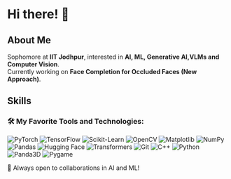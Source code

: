 # Hi there! 👋

## About Me
Sophomore at **IIT Jodhpur**, interested in **AI, ML, Generative AI,VLMs and Computer Vision**.  
Currently working on **Face Completion for Occluded Faces (New Approach)**.  

## Skills

### 🛠 My Favorite Tools and Technologies:

![PyTorch](https://img.shields.io/badge/-PyTorch-FE4C00?style=flat&logo=pytorch&logoColor=white) 
![TensorFlow](https://img.shields.io/badge/-TensorFlow-FF6F00?style=flat&logo=tensorflow&logoColor=white) 
![Scikit-Learn](https://img.shields.io/badge/-Scikit--Learn-F7931E?style=flat&logo=scikitlearn&logoColor=white) 
![OpenCV](https://img.shields.io/badge/-OpenCV-5C3EE8?style=flat&logo=opencv&logoColor=white) 
![Matplotlib](https://img.shields.io/badge/-Matplotlib-11557C?style=flat&logo=python&logoColor=white) 
![NumPy](https://img.shields.io/badge/-NumPy-013243?style=flat&logo=numpy&logoColor=white) 
![Pandas](https://img.shields.io/badge/-Pandas-150458?style=flat&logo=pandas&logoColor=white) 
![Hugging Face](https://img.shields.io/badge/-Hugging%20Face-FFCC00?style=flat&logo=huggingface&logoColor=black) 
![Transformers](https://img.shields.io/badge/-Transformers-0052CC?style=flat&logo=github&logoColor=white) 
![Git](https://img.shields.io/badge/-Git-F05032?style=flat&logo=git&logoColor=white) 
![C++](https://img.shields.io/badge/-C++-00599C?style=flat&logo=c%2B%2B&logoColor=white) 
![Python](https://img.shields.io/badge/-Python-3776AB?style=flat&logo=python&logoColor=white) 
![Panda3D](https://img.shields.io/badge/-Panda3D-004C99?style=flat) 
![Pygame](https://img.shields.io/badge/-Pygame-34A853?style=flat) 

🚀 Always open to collaborations in AI and ML!
